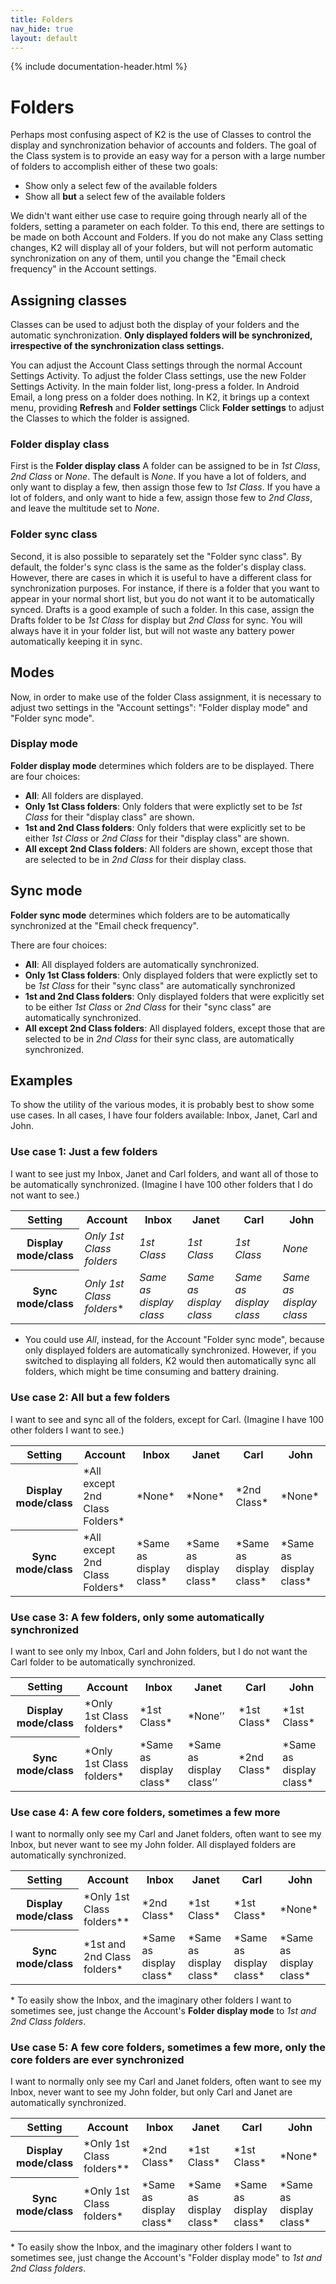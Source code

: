```yaml
---
title: Folders
nav_hide: true
layout: default
---
```


{% include documentation-header.html %}

# Folders

Perhaps most confusing aspect of K2 is the use of Classes to control the display and synchronization behavior of accounts and folders.  The goal of the Class system is to provide an easy way for a person with a large number of folders to accomplish either of these two goals:

* Show only a select few of the available folders
* Show all **but** a select few of the available folders

We didn't want either use case to require going through nearly all of the folders, setting a parameter on each folder.  To this end, there are settings to be made on both Account and Folders. If you do not make any Class setting changes, K2 will display all of your folders, but will not perform automatic synchronization on any of them, until you change the "Email check frequency" in the Account settings.

## Assigning classes

Classes can be used to adjust both the display of your folders and the automatic synchronization. **Only displayed folders will be synchronized, irrespective of the synchronization class settings.**

You can adjust the Account Class settings through the normal Account Settings Activity.  To adjust the folder Class settings, use the new Folder Settings Activity. In the main folder list, long-press a folder. In Android Email, a long press on a folder does nothing. In K2, it brings up a context menu, providing **Refresh** and **Folder settings** Click **Folder settings** to adjust the Classes to which the folder is assigned.

### Folder display class

First is the **Folder display class**  A folder can be assigned to be in *1st Class*, *2nd Class* or *None*. The default is *None*. If you have a lot of folders, and only want to display a few, then assign those few to *1st Class*. If you have a lot of folders, and only want to hide a few, assign those few to *2nd Class*, and leave the multitude set to *None*.

### Folder sync class

Second, it is also possible to separately set the "Folder sync class". By default, the folder's sync class is the same as the folder's display class. However, there are cases in which it is useful to have a different class for synchronization purposes. For instance, if there is a folder that you want to appear in your normal short list, but you do not want it to be automatically synced. Drafts is a good example of such a folder. In this case, assign the Drafts folder to be *1st Class* for display but *2nd Class* for sync. You will always have it in your folder list, but will not waste any battery power automatically keeping it in sync.

## Modes

Now, in order to make use of the folder Class assignment, it is necessary to adjust two settings in the "Account settings": "Folder display mode" and "Folder sync mode".

### Display mode

**Folder display mode** determines which folders are to be displayed.
There are four choices:

* **All**: All folders are displayed.
* **Only 1st Class folders**: Only folders that were explictly set to be *1st Class* for their "display class" are shown.
* **1st and 2nd Class folders**: Only folders that were explicitly set to be either *1st Class* or *2nd Class* for their "display class" are shown.
* **All except 2nd Class folders**: All folders are shown, except those that are selected to be in *2nd Class* for their display class.

## Sync mode

**Folder sync mode** determines which folders are to be automatically synchronized at the "Email check frequency".

There are four choices:

* **All**: All displayed folders are automatically synchronized.
* **Only 1st Class folders**: Only displayed folders that were explictly set to be *1st Class* for their "sync class" are automatically synchronized
* **1st and 2nd Class folders**: Only displayed folders that were explicitly set to be either *1st Class* or *2nd Class* for their "sync class" are automatically synchronized.
* **All except 2nd Class folders**: All displayed folders, except those that are selected to be in *2nd Class* for their sync class, are automatically synchronized.

## Examples

To show the utility of the various modes, it is probably best to show some use cases. In all cases, I have four folders available: Inbox, Janet, Carl and John.

### Use case 1: Just a few folders

I want to see just my Inbox, Janet and Carl folders, and want all of those to be automatically synchronized. (Imagine I have 100 other folders that I do not want to see.)

<table>
<tbody><tr>
<th>Setting</th>
<th>Account</th>
<th>Inbox</th>
<th>Janet</th>
<th>Carl</th>
<th>John</th>
</tr>
<tr>
<th>Display mode/class</th>
<td><i>Only 1st Class folders</i></td>
<td><i>1st Class</i></td>
<td><i>1st Class</i></td>
<td><i>1st Class</i></td>
<td><i>None</i></td>
</tr>
<tr>
<th>Sync mode/class</th>
<td><i>Only 1st Class folders</i>*</td>
<td><i>Same as display  class</i></td>
<td><i>Same as display class</i></td>
<td><i>Same as display class</i></td>
<td><i>Same as display class</i></td>
</tr>
</tbody></table>

- You could use *All*, instead, for the Account "Folder sync mode", because only displayed folders are automatically synchronized. However, if you switched to displaying all folders, K2 would then automatically sync all folders, which might be time consuming and battery draining.

### Use case 2: All but a few folders

I want to see and sync all of the folders, except for Carl. (Imagine I have 100 other folders I want to see.)

<table>
<tbody>
<tr>
<th>Setting</th>
<th>Account</th>
<th>Inbox</th>
<th>Janet</th>
<th>Carl</th>
<th>John</th>
</tr>
<tr>
<th>Display mode/class</th>
<td>*All except 2nd Class Folders*</td>
<td>*None*</td>
<td>*None*</td>
<td>*2nd Class*</td>
<td>*None*</td>
</tr><tr>
<th>Sync mode/class</th>
<td>*All except 2nd Class Folders*</td>
<td>*Same as display class*</td>
<td>*Same as display class*</td>
<td>*Same as display class*</td>
<td>*Same as display class*</td>
</tr>
</tbody>
</table>


### Use case 3: A few folders, only some automatically synchronized

I want to see only my Inbox, Carl and John folders, but I do not want the Carl folder to be automatically synchronized.

<table>
<tbody>
<tr>
<th>Setting</th>
<th>Account</th>
<th>Inbox</th>
<th>Janet</th>
<th>Carl</th>
<th>John</th>
</tr>
<tr>
<th>Display mode/class</th>
<td>*Only 1st Class folders*</td>
<td>*1st Class*</td>
<td>*None’’</td>
<td>*1st Class*</td>
<td>*1st Class*</td>
</tr>
<tr>
<th>Sync mode/class</th>
<td>*Only 1st Class folders*</td>
<td>*Same as display class*</td>
<td>*Same as display class’’</td>
<td>*2nd Class*</td>
<td>*Same as display class*</td>
</tr>
</tbody>
</table>


### Use case 4: A few core folders, sometimes a few more

I want to normally only see my Carl and Janet folders, often want to see my Inbox, but never want to see my John folder.  All displayed folders are automatically synchronized.

<table>
<tbody>
<tr>
<th>Setting</th>
<th>Account</th>
<th>Inbox</th>
<th>Janet</th>
<th>Carl</th>
<th>John</th>
</tr>
<tr>
<th>Display mode/class</th>
<td>*Only 1st Class folders**</td>
<td>*2nd Class*</td>
<td>*1st Class*</td>
<td>*1st Class*</td>
<td>*None*</td>
</tr>
<tr>
<th>Sync mode/class</th>
<td>*1st and 2nd Class folders*</td>
<td>*Same as display class*</td>
<td>*Same as display class*</td>
<td>*Same as display class*</td>
<td>*Same as display class*</td>
</tr>
</tbody>
</table>


<nowiki>*</nowiki> To easily show the Inbox, and the imaginary other folders I want to sometimes see, just change the Account's **Folder display mode** to *1st and 2nd Class folders*.


### Use case 5: A few core folders, sometimes a few more, only the core folders are ever synchronized

I want to normally only see my Carl and Janet folders, often want to see my Inbox, never want to see my John folder, but only Carl and Janet are automatically synchronized.

<table>
<tbody>
<tr>
<th>Setting</th>
<th>Account</th>
<th>Inbox</th>
<th>Janet</th>
<th>Carl</th>
<th>John</th>
</tr>
<tr>
<th>Display mode/class</th>
<td>*Only 1st Class folders**</td>
<td>*2nd Class*</td>
<td>*1st Class*</td>
<td>*1st Class*</td>
<td>*None*</td>
</tr>
<tr>
<th>Sync mode/class</th>
<td>*Only 1st Class folders*</td>
<td>*Same as display class*</td>
<td>*Same as display class*</td>
<td>*Same as display class*</td>
<td>*Same as display class*</td>
</tr>
</tbody>
</table>

<nowiki>*</nowiki> To easily show the Inbox, and the imaginary other folders I want to sometimes see, just change the Account's "Folder display mode" to *1st and 2nd Class folders*.
